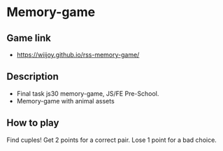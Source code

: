 # Memory-game

## Game link

* https://wiijoy.github.io/rss-memory-game/

## Description

* Final task js30 memory-game, JS/FE Pre-School.
* Memory-game with animal assets

## How to play

Find cuples! Get 2 points for a correct pair. Lose 1 point for a bad choice.
